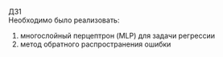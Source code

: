 ДЗ1  
Необходимо было реализовать:
1. многослойный перцептрон (MLP) для задачи регрессии
2. метод обратного распространения ошибки  
